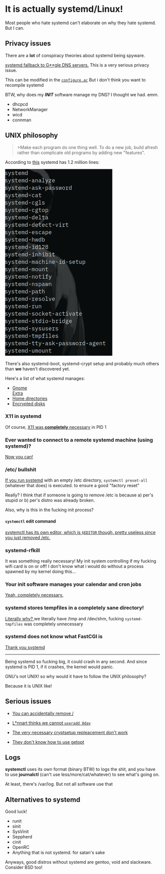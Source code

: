 # It is actually systemd/Linux!

Most people who hate systemd can't elaborate on why they hate
systemd. But I can.

## Privacy issues

There are a **lot** of conspiracy theories about systemd being spyware.

[systemd fallback to G\*\*gle DNS
servers.](https://isc.sans.edu/forums/diary/Systemd+Could+Fallback+to+Google+DNS/22516/) This is a very serious privacy issue.

This can be modified in the [`configure.ac`](https://github.com/systemd/systemd/blob/a083537e5d11bce68639c492eda33a7fe997d142/configure.ac#L1305) But i don't think you want to recompile systemd

BTW, why does my ***INIT*** software manage my DNS? I thought we had. emm.

* dhcpcd
* NetworkManager
* wicd
* connman

## UNIX philosophy

>\>Make each program do one thing well. To do a new job, build afresh
>rather than complicate old programs by adding new "features".

According to
[this](https://linux.slashdot.org/story/19/05/25/0538206/systemd-now-has-more-than-12-million-lines-of-code)
systemd has 1.2 million lines:


![What in the actual hell](/systemd.png)

There's also systemd-boot, systemd-crypt setup and probably much others
than **we** haven't discovered yet.

Here's a list of what systemd manages:

* [Gnome](https://blogs.gnome.org/benzea/2019/10/01/gnome-3-34-is-now-managed-using-systemd/)  
[Extra](https://github.com/dantrell/gentoo-project-gnome-without-systemd)
* [Home directories](https://www.howtogeek.com/673018/systemd-will-change-how-your-linux-home-directory-works/)
* [Encrypted disks](https://manpages.debian.org/jessie/systemd/systemd-cryptsetup-generator.8.en.html)

### X11 in systemd

Of course, [X11 was **completely**
necessary](https://cgit.freedesktop.org/systemd/systemd/tree/NEWS?id=2d1ca11270e66777c90a449096203afebc37ec9c#n783)
in PID 1

### Ever wanted to connect to a remote systemd machine (using systemd)?

[Now you
can!](https://cgit.freedesktop.org/systemd/systemd/tree/NEWS?id=2d1ca11270e66777c90a449096203afebc37ec9c#n1500)

### /etc/ bullshit

[If you run
systemd](https://cgit.freedesktop.org/systemd/systemd/tree/NEWS?id=2d1ca11270e66777c90a449096203afebc37ec9c#n1401)
with an empty /etc directory, `systemctl preset-all` (whatever that
does) is executed. to ensure a good "factory reset"

Really? I think that if someone is going to remove /etc is because a)
per's stupid or b) per's distro was already broken.

Also, why is this in the fucking init process? 

#### `systemctl` edit command
[systemctl has its own editor, which is `$EDITOR` though, pretty useless since you just removed /etc.](https://cgit.freedesktop.org/systemd/systemd/tree/NEWS?id=2d1ca11270e66777c90a449096203afebc37ec9c#n689) 
	
### systemd-rfkill
It was something really necessary! My init system controlling if my
fucking wifi card is on or off! I don't know what i would do without a
process spawned by my kernel doing this...

### Your init software manages your calendar and cron jobs

[Yeah, completely
necessary.](https://cgit.freedesktop.org/systemd/systemd/tree/NEWS?id=2d1ca11270e66777c90a449096203afebc37ec9c#n1044)

### systemd stores tempfiles in a completely sane directory!
[Literally why?
](https://cgit.freedesktop.org/systemd/systemd/tree/NEWS?id=2d1ca11270e66777c90a449096203afebc37ec9c#n1049)we
literally have /tmp and /dev/shm, fucking `systemd-tmpfiles` was completely unnecessary

### systemd does not know what FastCGI is

[Thank you systemd](https://cgit.freedesktop.org/systemd/systemd/tree/NEWS?id=2d1ca11270e66777c90a449096203afebc37ec9c#n166)

<hr> Being systemd so fucking big, it could crash in any second. And
since systemd is PID 1, if it crashes, the kernel would panic.

GNU's not UNIX! so why would it have to follow the UNIX philosophy?

Because it is UNIX like!

## Serious issues

* [You can accidentally remove /](https://github.com/systemd/systemd/issues/5644)

* [L\*nnart thinks we cannot `useradd 0day`](https://github.com/systemd/systemd/issues/6237)

* [The very necessary cryptsetup repleacement don't work](https://github.com/systemd/systemd/issues/6381)

* [They don't know how to use getopt](https://github.com/systemd/systemd/issues/1596)

## Logs

**systemctl** uses its own format (binary BTW) to logs the shit, and you have to
use **journalctl** (can't use less/more/cat/whatever) to see what's going on.

At least, there's /var/log. But not all software use that

## Alternatives to systemd

Good luck!

* runit
* sinit
* SysVinit
* Seppherd
* cinit
* OpenRC
* Anything that is not systemd. for satan's sake

Anyways, good distros without systemd are gentoo, void and
slackware. Consider BSD too!
